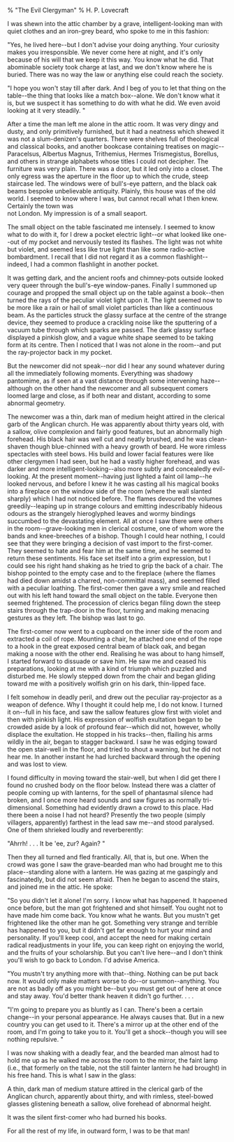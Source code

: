% "The Evil Clergyman" 
%  H. P. Lovecraft

        

  

I was shewn into the attic chamber by a grave, intelligent-looking man with quiet clothes and
an iron-grey beard, who spoke to me in this fashion:  

   "Yes,   he   lived here--but I don't advise your doing
anything. Your curiosity makes you irresponsible.   We   never come here at night, and it's
only because of   his   will that we keep it this way. You know what   he   did. That
abominable society took charge at last, and we don't know where   he   is buried. There
was no way the law or anything else could reach the society.  

   "I hope you won't stay till after dark. And I beg of you to let
that thing on the table--the thing that looks like a match box--alone. We don't
know what it is, but we suspect it has something to do with what   he   did. We even avoid
looking at it very steadily. "  

  After a time the man left me alone in the attic room. It was very dingy and
dusty, and only primitively furnished, but it had a neatness which shewed it was not a slum-denizen's
quarters. There were shelves full of theological and classical books, and another bookcase containing
treatises on magic--Paracelsus, Albertus Magnus, Trithemius, Hermes Trismegistus, Borellus,
and others in strange alphabets whose titles I could not decipher. The furniture was very plain.
There was a door, but it led only into a closet. The only egress was the aperture in the floor
up to which the crude, steep staircase led. The windows were of bull's-eye pattern, and
the black oak beams bespoke unbelievable antiquity. Plainly, this house was of the old world.
I seemed to know where I was, but cannot recall what I then knew. Certainly the town was   
not   London. My impression is of a small seaport.  

  The small object on the table fascinated me intensely. I seemed to know what
to do with it, for I drew a pocket electric light--or what looked like one--out of
my pocket and nervously tested its flashes. The light was not white but violet, and seemed less
like true light than like some radio-active bombardment. I recall that I did not regard it as
a common flashlight--indeed, I   had   a common flashlight in another pocket.  

  It was getting dark, and the ancient roofs and chimney-pots outside looked
very queer through the bull's-eye window-panes. Finally I summoned up courage and propped
the small object up on the table against a book--then turned the rays of the peculiar violet
light upon it. The light seemed now to be more like a rain or hail of small violet particles
than like a continuous beam. As the particles struck the glassy surface at the centre of the
strange device, they seemed to produce a crackling noise like the sputtering of a vacuum tube
through which sparks are passed. The dark glassy surface displayed a pinkish glow, and a vague
white shape seemed to be taking form at its centre. Then I noticed that I was not alone in the
room--and put the ray-projector back in my pocket.  

  But the newcomer did not speak--nor did I hear any sound whatever during
all the immediately following moments. Everything was shadowy pantomime, as if seen at a vast
distance through some intervening haze--although on the other hand the newcomer and all
subsequent comers loomed large and close, as if both near and distant, according to some abnormal
geometry.  

  The newcomer was a thin, dark man of medium height attired in the clerical
garb of the Anglican church. He was apparently about thirty years old, with a sallow, olive
complexion and fairly good features, but an abnormally high forehead. His black hair was well
cut and neatly brushed, and he was clean-shaven though blue-chinned with a heavy growth of beard.
He wore rimless spectacles with steel bows. His build and lower facial features were like other
clergymen I had seen, but he had a vastly higher forehead, and was darker and more intelligent-looking--also
more subtly and concealedly   evil-  looking. At the present moment--having just lighted
a faint oil lamp--he looked nervous, and before I knew it he was casting all his magical
books into a fireplace on the window side of the room (where the wall slanted sharply) which
I had not noticed before. The flames devoured the volumes greedily--leaping up in strange
colours and emitting indescribably hideous odours as the strangely hieroglyphed leaves and wormy
bindings succumbed to the devastating element. All at once I saw there were others in the room--grave-looking
men in clerical costume, one of whom wore the bands and knee-breeches of a bishop. Though I
could hear nothing, I could see that they were bringing a decision of vast import to the first-comer.
They seemed to hate and fear him at the same time, and he seemed to return these sentiments.
His face set itself into a grim expression, but I could see his right hand shaking as he tried
to grip the back of a chair. The bishop pointed to the empty case and to the fireplace (where
the flames had died down amidst a charred, non-committal mass), and seemed filled with a peculiar
loathing. The first-comer then gave a wry smile and reached out with his left hand toward the
small object on the table. Everyone then seemed frightened. The procession of clerics began
filing down the steep stairs through the trap-door in the floor, turning and making menacing
gestures as they left. The bishop was last to go.  

  The first-comer now went to a cupboard on the inner side of the room and extracted
a coil of rope. Mounting a chair, he attached one end of the rope to a hook in the great exposed
central beam of black oak, and began making a noose with the other end. Realising he was about
to hang himself, I started forward to dissuade or save him. He saw me and ceased his preparations,
looking at me with a kind of   triumph   which puzzled and disturbed me. He slowly stepped
down from the chair and began gliding toward me with a positively wolfish grin on his dark,
thin-lipped face.  

  I felt somehow in deadly peril, and drew out the peculiar ray-projector as
a weapon of defence. Why I thought it could help me, I do not know. I turned it on--full
in his face, and saw the sallow features glow first with violet and then with pinkish light.
His expression of wolfish exultation began to be crowded aside by a look of profound fear--which
did not, however, wholly displace the exultation. He stopped in his tracks--then, flailing
his arms wildly in the air, began to stagger backward. I saw he was edging toward the open stair-well
in the floor, and tried to shout a warning, but he did not hear me. In another instant he had
lurched backward through the opening and was lost to view.  

  I found difficulty in moving toward the stair-well, but when I did get there
I found no crushed body on the floor below. Instead there was a clatter of people coming up
with lanterns, for the spell of phantasmal silence had broken, and I once more heard sounds
and saw figures as normally tri-dimensional. Something had evidently drawn a crowd to this place.
Had there been a noise I had not heard? Presently the two people (simply villagers, apparently)
farthest in the lead saw me--and stood paralysed. One of them shrieked loudly and reverberently:  

   "Ahrrh! . . . It be 'ee, zur? Again? "  

  Then they all turned and fled frantically. All, that is, but one. When the
crowd was gone I saw the grave-bearded man who had brought me to this place--standing alone
with a lantern. He was gazing at me gaspingly and fascinatedly, but did not seem afraid. Then
he began to ascend the stairs, and joined me in the attic. He spoke:  

   "So you   didn't   let it alone! I'm sorry. I know what
has happened. It happened once before, but the man got frightened and shot himself. You ought
not to have made   him   come back. You know what   he   wants. But you mustn't
get frightened like the other man he got. Something very strange and terrible has happened to
you, but it didn't get far enough to hurt your mind and personality. If you'll keep
cool, and accept the need for making certain radical readjustments in your life, you can keep
right on enjoying the world, and the fruits of your scholarship. But you can't live here--and
I don't think you'll wish to go back to London. I'd advise America.  

   "You mustn't try anything more with that--thing. Nothing can
be put back now. It would only make matters worse to do--or summon--anything. You
are not as badly off as you might be--but you must get out of here at once and stay away.
You'd better thank heaven it didn't go further. . . .  

   "I'm going to prepare you as bluntly as I can. There's been
a certain change--in your personal appearance.   He   always causes that. But in a new
country you can get used to it. There's a mirror up at the other end of the room, and
I'm going to take you to it. You'll get a shock--though you will see nothing
repulsive. "  

  I was now shaking with a deadly fear, and the bearded man almost had to hold
me up as he walked me across the room to the mirror, the faint lamp (i.e., that formerly on
the table, not the still fainter lantern he had brought) in his free hand. This is what I saw
in the glass:  

  A thin, dark man of medium stature attired in the clerical garb of the Anglican
church, apparently about thirty, and with rimless, steel-bowed glasses glistening beneath a
sallow, olive forehead of abnormal height.  

  It was the silent first-comer who had burned his books.  

  For all the rest of my life, in outward form, I was to be that man!  
